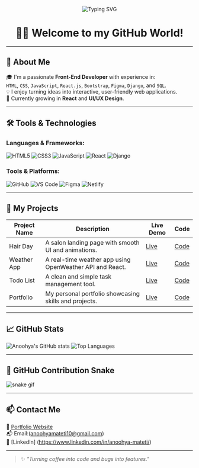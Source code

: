<p align="center">
  <img src="https://readme-typing-svg.herokuapp.com?font=Fira+Code&size=28&pause=1000&color=F7931E&center=true&vCenter=true&width=435&lines=Hey+I'm+Mateti+Anoohya!;Frontend+Developer+%F0%9F%92%BB;learning+and+building!" alt="Typing SVG" />
</p>

<h1 align="center">👩‍💻 Welcome to my GitHub World!</h1>

---

## 🌟 About Me

🎓 I'm a passionate **Front-End Developer** with experience in:  
`HTML`, `CSS`, `JavaScript`, `React.js`, `Bootstrap`, `Figma`, `Django`, and `SQL`.  
💡 I enjoy turning ideas into interactive, user-friendly web applications.  
🌱 Currently growing in **React** and **UI/UX Design**.

---

## 🛠️ Tools & Technologies

### Languages & Frameworks:
![HTML5](https://img.shields.io/badge/-HTML5-E34F26?logo=html5&logoColor=white&style=for-the-badge)
![CSS3](https://img.shields.io/badge/-CSS3-1572B6?logo=css3&logoColor=white&style=for-the-badge)
![JavaScript](https://img.shields.io/badge/-JavaScript-F7DF1E?logo=javascript&logoColor=black&style=for-the-badge)
![React](https://img.shields.io/badge/-React-61DAFB?logo=react&logoColor=black&style=for-the-badge)
![Django](https://img.shields.io/badge/-Django-092E20?logo=django&logoColor=white&style=for-the-badge)

### Tools & Platforms:
![GitHub](https://img.shields.io/badge/-GitHub-181717?logo=github&logoColor=white&style=for-the-badge)
![VS Code](https://img.shields.io/badge/-VS%20Code-007ACC?logo=visual-studio-code&logoColor=white&style=for-the-badge)
![Figma](https://img.shields.io/badge/-Figma-F24E1E?logo=figma&logoColor=white&style=for-the-badge)
![Netlify](https://img.shields.io/badge/-Netlify-00C7B7?logo=netlify&logoColor=white&style=for-the-badge)

---

## 🚀 My Projects

| Project Name | Description | Live Demo | Code |
|--------------|-------------|-----------|------|
| Hair Day | A salon landing page with smooth UI and animations. | [Live](https://anoohya10.github.io/hairday/) | [Code](https://github.com/anoohya10/hairday) |
| Weather App | A real-time weather app using OpenWeather API and React. | [Live](https://anoohya10.github.io/weather-app/) | [Code](https://github.com/anoohya10/weather-app) |
| Todo List | A clean and simple task management tool. | [Live](https://anoohya10.github.io/todo-list/) | [Code](https://github.com/anoohya10/todo-list) |
| Portfolio | My personal portfolio showcasing skills and projects. | [Live](https://anoohya10.github.io/portfolio/) | [Code](https://github.com/anoohya10/portfolio) |

---

## 📈 GitHub Stats

![Anoohya's GitHub stats](https://github-readme-stats.vercel.app/api?username=anoohya10&show_icons=true&theme=tokyonight&hide_border=true)
![Top Languages](https://github-readme-stats.vercel.app/api/top-langs/?username=anoohya10&layout=compact&theme=tokyonight&hide_border=true)

---

## 🐍 GitHub Contribution Snake

![snake gif](https://github.com/anoohya10/anoohya10/blob/output/github-contribution-grid-snake.svg)


---

## 📫 Contact Me

🔗 [Portfolio Website](https://anoohya10.github.io/portfolio/)  
📬 Email:(anoohyamateti10@gmail.com)  
💼 [LinkedIn] (https://www.linkedin.com/in/anoohya-mateti/) 

---

> ✨ *"Turning coffee into code and bugs into features."*
